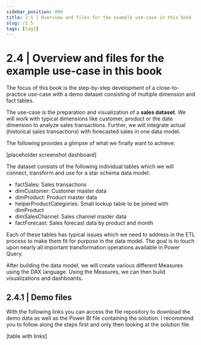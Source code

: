 ```yaml
---
sidebar_position: 999
title: 2.5 | Overview and files for the example use-case in this book
slug: /2.5
tags: [tag1]
---
```


# 2.4 | Overview and files for the example use-case in this book

The focus of this book is the step-by-step development of a close-to-practice use-case with a demo dataset consisting of multiple dimension and fact tables.

The use-case is the preparation and visualization of a **sales dataset**. We will work with typical dimensions like customer, product or the date dimension to analyze sales transactions. Further, we will integrate actual (historical sales transactions) with forecasted sales in one data model.

The following provides a glimpse of what we finally want to achieve:

[placeholder screenshot dashboard]

The dataset consists of the following individual tables which we will connect, transform and use for a star schema data model:

- factSales: Sales transactions
- dimCustomer: Customer master data
- dimProduct: Product master data
- helperProductCategories: Small lookup table to be joined with dimProduct
- dimSalesChannel: Sales channel master data
- factForecast: Sales forecast data by product and month

Each of these tables has typical issues which we need to address in the ETL process to make them fit for purpose in the data model. The goal is to touch upon nearly all important transformation operations available in Power Query.

After building the data model, we will create various different Measures using the DAX language. Using the Measures, we can then build visualizations and dashboards.

## 2.4.1 | Demo files

With the following links you can access the file repository to download the demo data as well as the Power BI file containing the solution. I recommend you to follow along the steps first and only then looking at the solution file.

[table with links]


